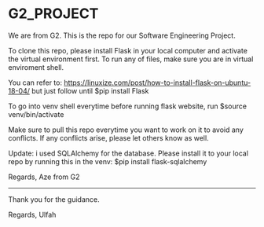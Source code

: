 # G2_PROJECT
We are from G2. This is the repo for our Software Engineering Project. 

To clone this repo, please install Flask in your local computer and activate the virtual environment first. To run any of files, make sure you are in virtual enviroment shell. 

You can refer to: https://linuxize.com/post/how-to-install-flask-on-ubuntu-18-04/ but just follow until $pip install Flask

To go into venv shell everytime before running flask website, run $source venv/bin/activate

Make sure to pull this repo everytime you want to work on it to avoid any conflicts. If any conflicts arise, please let others know as well. 

Update: i used SQLAlchemy for the database. Please install it to your local repo by running this in the venv:
$pip install flask-sqlalchemy

Regards,
Aze from G2

-----------

Thank you for the guidance.

Regards,
Ulfah

